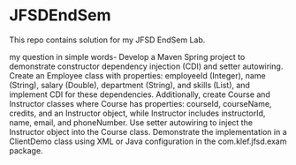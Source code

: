 # JFSDEndSem
This repo contains solution for my JFSD EndSem Lab.

my question in simple words-
Develop a Maven Spring project to demonstrate constructor dependency injection (CDI) and setter autowiring. Create an Employee class with properties: employeeId (Integer), name (String), salary (Double), department (String), and skills (List<String>), and implement CDI for these dependencies. Additionally, create Course and Instructor classes where Course has properties: courseId, courseName, credits, and an Instructor object, while Instructor includes instructorId, name, email, and phoneNumber. Use setter autowiring to inject the Instructor object into the Course class. Demonstrate the implementation in a ClientDemo class using XML or Java configuration in the com.klef.jfsd.exam package.
